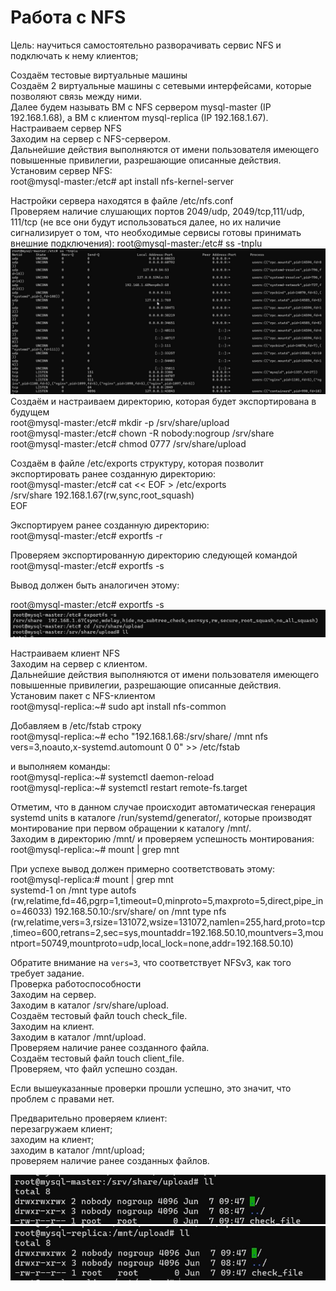# Работа с NFS


Цель:
научиться самостоятельно разворачивать сервис NFS и подключать к нему клиентов;

Создаём тестовые виртуальные машины  
Создаём 2 виртуальные машины с сетевыми интерфейсами, которые позволяют связь между ними.  
Далее будем называть ВМ с NFS сервером mysql-master (IP 192.168.1.68), а ВМ с клиентом mysql-replica (IP 192.168.1.67). 
Настраиваем сервер NFS  
Заходим на сервер c NFS-сервером.  
Дальнейшие действия выполняются от имени пользователя имеющего повышенные привилегии, разрешающие описанные действия.  
Установим сервер NFS:  
root@mysql-master:/etc# apt install nfs-kernel-server    

Настройки сервера находятся в файле /etc/nfs.conf  
Проверяем наличие слушающих портов 2049/udp, 2049/tcp,111/udp, 111/tcp (не все они будут использоваться далее,  но их наличие сигнализирует о том, что необходимые сервисы готовы принимать внешние подключения):
root@mysql-master:/etc# ss -tnplu  
![текст](photo_2025-06-07_14-35-13.jpg)
Создаём и настраиваем директорию, которая будет экспортирована в будущем  
root@mysql-master:/etc# mkdir -p /srv/share/upload  
root@mysql-master:/etc# chown -R nobody:nogroup /srv/share  
root@mysql-master:/etc# chmod 0777 /srv/share/upload   

Cоздаём в файле /etc/exports структуру, которая позволит экспортировать ранее созданную директорию:  
root@mysql-master:/etc# cat << EOF > /etc/exports  
/srv/share 192.168.1.67(rw,sync,root_squash)  
EOF  

Экспортируем ранее созданную директорию:  
root@mysql-master:/etc# exportfs -r  

Проверяем экспортированную директорию следующей командой  
root@mysql-master:/etc# exportfs -s  

Вывод должен быть аналогичен этому:  

root@mysql-master:/etc# exportfs -s  
![текст](photo_2025-06-07_14-39-52.jpg)

Настраиваем клиент NFS  
Заходим на сервер с клиентом.  
Дальнейшие действия выполняются от имени пользователя имеющего повышенные привилегии, разрешающие описанные действия.  
Установим пакет с NFS-клиентом  
root@mysql-replica:~# sudo apt install nfs-common  

Добавляем в /etc/fstab строку  
root@mysql-replica:~# echo "192.168.1.68:/srv/share/ /mnt nfs vers=3,noauto,x-systemd.automount 0 0" >> /etc/fstab  

и выполняем команды:  
root@mysql-replica:~# systemctl daemon-reload  
root@mysql-replica:~# systemctl restart remote-fs.target  

Отметим, что в данном случае происходит автоматическая генерация systemd units в каталоге /run/systemd/generator/, которые производят монтирование при первом обращении к каталогу /mnt/.  
Заходим в директорию /mnt/ и проверяем успешность монтирования:  
root@mysql-replica:~# mount | grep mnt  

При успехе вывод должен примерно соответствовать этому:  
root@mysql-replica:# mount | grep mnt  
systemd-1 on /mnt type autofs (rw,relatime,fd=46,pgrp=1,timeout=0,minproto=5,maxproto=5,direct,pipe_ino=46033)
192.168.50.10:/srv/share/ on /mnt type nfs (rw,relatime,vers=3,rsize=131072,wsize=131072,namlen=255,hard,proto=tcp,timeo=600,retrans=2,sec=sys,mountaddr=192.168.50.10,mountvers=3,mountport=50749,mountproto=udp,local_lock=none,addr=192.168.50.10)

Обратите внимание на `vers=3`, что соответствует NFSv3, как того требует задание.  
Проверка работоспособности  
Заходим на сервер.  
Заходим в каталог /srv/share/upload.  
Создаём тестовый файл touch check_file.  
Заходим на клиент.  
Заходим в каталог /mnt/upload.  
Проверяем наличие ранее созданного файла.  
Создаём тестовый файл touch client_file.  
Проверяем, что файл успешно создан.  

Если вышеуказанные проверки прошли успешно, это значит, что проблем с правами нет.  

Предварительно проверяем клиент:  
перезагружаем клиент;  
заходим на клиент;  
заходим в каталог /mnt/upload;  
проверяем наличие ранее созданных файлов.  

![текст](photo_2025-06-07_14-47-30.jpg)
![текст](photo_2025-06-07_14-48-12.jpg)